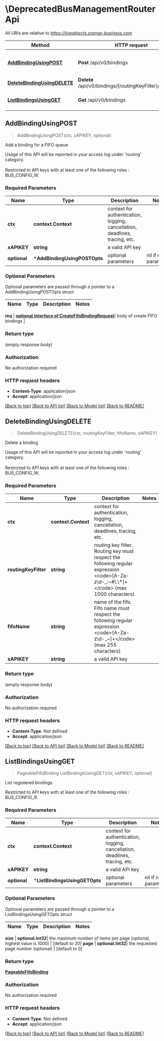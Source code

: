 # \DeprecatedBusManagementRouterApi

All URIs are relative to *https://liveobjects.orange-business.com*

Method | HTTP request | Description
------------- | ------------- | -------------
[**AddBindingUsingPOST**](DeprecatedBusManagementRouterApi.md#AddBindingUsingPOST) | **Post** /api/v0/bindings | Add a binding for a FIFO queue
[**DeleteBindingUsingDELETE**](DeprecatedBusManagementRouterApi.md#DeleteBindingUsingDELETE) | **Delete** /api/v0/bindings/{routingKeyFilter}/{fifoName} | Delete a binding
[**ListBindingsUsingGET**](DeprecatedBusManagementRouterApi.md#ListBindingsUsingGET) | **Get** /api/v0/bindings | List registered bindings



## AddBindingUsingPOST

> AddBindingUsingPOST(ctx, xAPIKEY, optional)

Add a binding for a FIFO queue

Usage of this API will be reported in your access log under 'routing' category.<br><br>Restricted to API keys with at least one of the following roles : BUS_CONFIG_W.

### Required Parameters


Name | Type | Description  | Notes
------------- | ------------- | ------------- | -------------
**ctx** | **context.Context** | context for authentication, logging, cancellation, deadlines, tracing, etc.
**xAPIKEY** | **string**| a valid API key | 
 **optional** | ***AddBindingUsingPOSTOpts** | optional parameters | nil if no parameters

### Optional Parameters

Optional parameters are passed through a pointer to a AddBindingUsingPOSTOpts struct


Name | Type | Description  | Notes
------------- | ------------- | ------------- | -------------

 **req** | [**optional.Interface of CreateFifoBindingRequest**](CreateFifoBindingRequest.md)| body of create FIFO bindings | 

### Return type

 (empty response body)

### Authorization

No authorization required

### HTTP request headers

- **Content-Type**: application/json
- **Accept**: application/json

[[Back to top]](#) [[Back to API list]](../README.md#documentation-for-api-endpoints)
[[Back to Model list]](../README.md#documentation-for-models)
[[Back to README]](../README.md)


## DeleteBindingUsingDELETE

> DeleteBindingUsingDELETE(ctx, routingKeyFilter, fifoName, xAPIKEY)

Delete a binding

Usage of this API will be reported in your access log under 'routing' category.<br><br>Restricted to API keys with at least one of the following roles : BUS_CONFIG_W.

### Required Parameters


Name | Type | Description  | Notes
------------- | ------------- | ------------- | -------------
**ctx** | **context.Context** | context for authentication, logging, cancellation, deadlines, tracing, etc.
**routingKeyFilter** | **string**| routing key filter. Routing key must respect the following regular expression &lt;code&gt;[A-Za-z\\d-_:~#\\.\\*]+&lt;/code&gt; (max 1000 characters) | 
**fifoName** | **string**| name of the fifo. Fifo name must respect the following regular expression &lt;code&gt;[A-Za-z\\d-_~]+&lt;/code&gt; (max 255 characters) | 
**xAPIKEY** | **string**| a valid API key | 

### Return type

 (empty response body)

### Authorization

No authorization required

### HTTP request headers

- **Content-Type**: Not defined
- **Accept**: application/json

[[Back to top]](#) [[Back to API list]](../README.md#documentation-for-api-endpoints)
[[Back to Model list]](../README.md#documentation-for-models)
[[Back to README]](../README.md)


## ListBindingsUsingGET

> PageableFifoBinding ListBindingsUsingGET(ctx, xAPIKEY, optional)

List registered bindings

Restricted to API keys with at least one of the following roles : BUS_CONFIG_R.

### Required Parameters


Name | Type | Description  | Notes
------------- | ------------- | ------------- | -------------
**ctx** | **context.Context** | context for authentication, logging, cancellation, deadlines, tracing, etc.
**xAPIKEY** | **string**| a valid API key | 
 **optional** | ***ListBindingsUsingGETOpts** | optional parameters | nil if no parameters

### Optional Parameters

Optional parameters are passed through a pointer to a ListBindingsUsingGETOpts struct


Name | Type | Description  | Notes
------------- | ------------- | ------------- | -------------

 **size** | **optional.Int32**| the maximum number of items per page (optional, highest value is 1000) | [default to 20]
 **page** | **optional.Int32**| the requested page number (optional) | [default to 0]

### Return type

[**PageableFifoBinding**](Pageable«FifoBinding».md)

### Authorization

No authorization required

### HTTP request headers

- **Content-Type**: Not defined
- **Accept**: application/json

[[Back to top]](#) [[Back to API list]](../README.md#documentation-for-api-endpoints)
[[Back to Model list]](../README.md#documentation-for-models)
[[Back to README]](../README.md)


